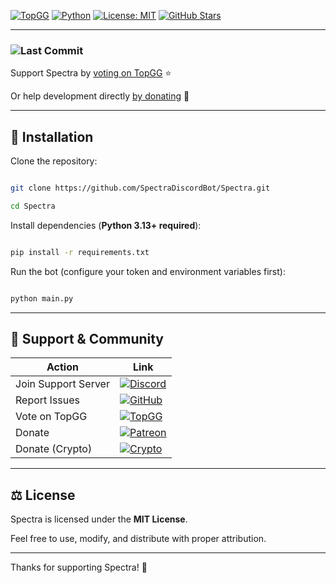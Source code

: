 

[![TopGG](https://img.shields.io/badge/TopGG-Vote-brightgreen?logo=top.gg&logoColor=white)](https://top.gg/bot/1279512390756470836)
[![Python](https://img.shields.io/badge/Python-3.13+-blue?logo=python)](https://www.python.org/)
[![License: MIT](https://img.shields.io/badge/License-MIT-yellow?logo=opensourceinitiative)](https://opensource.org/licenses/MIT)
[![GitHub Stars](https://img.shields.io/github/stars/SpectraDiscordBot/Spectra?style=social)](https://github.com/SpectraDiscordBot/Spectra/stargazers)



---


### ![Last Commit](https://img.shields.io/github/last-commit/SpectraDiscordBot/Spectra?label=Last%20Updated)



Support Spectra by [voting on TopGG](https://top.gg/bot/1279512390756470836) ⭐  

Or help development directly [by donating](https://nowpayments.io/donation/spectra) 💝



---



## 🚀 Installation



Clone the repository:



```bash

git clone https://github.com/SpectraDiscordBot/Spectra.git

cd Spectra

````



Install dependencies (**Python 3.13+ required**):



```bash

pip install -r requirements.txt

```



Run the bot (configure your token and environment variables first):



```bash

python main.py

```



---



## 🛟 Support & Community



| Action              | Link                                                                                                                                                                     |
| ------------------- | ------------------------------------------------------------------------------------------------------------------------------------------------------------------------ |
| Join Support Server | [![Discord](https://img.shields.io/badge/Discord-Join%20Server-7289DA?logo=discord&logoColor=white)](https://discord.gg/fcPF66DubA)                                      |
| Report Issues       | [![GitHub](https://img.shields.io/badge/GitHub-Open%20Issue-181717?logo=github&logoColor=white)](https://github.com/SpectraDiscordBot/Spectra/issues)                   |
| Vote on TopGG       | [![TopGG](https://img.shields.io/badge/TopGG-Vote-FF5F5F?logo=top.gg&logoColor=white)](https://top.gg/bot/1279512390756470836)                                          |
| Donate              | [![Patreon](https://img.shields.io/badge/Patreon-Donate-FF424D?logo=patreon&logoColor=white)](https://patreon.com/Discord_Spectra)                                      |
| Donate (Crypto)              | [![Crypto](https://img.shields.io/badge/Bitcoin-Donate-F7931A?logo=bitcoin&logoColor=white)](https://patreon.com/Discord_Spectra)                                      |

---


## ⚖️ License



Spectra is licensed under the **MIT License**.

Feel free to use, modify, and distribute with proper attribution.



---



Thanks for supporting Spectra! 🚀
